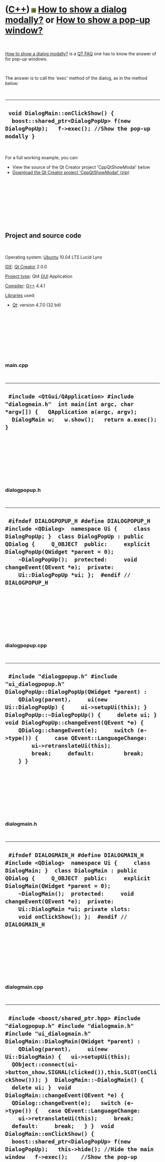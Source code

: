 



 

 

 

 

 

([C++](Cpp.htm)) ![Qt](PicQt.png) [How to show a dialog modally?](CppQtShowModal.htm) or [How to show a pop-up window?](CppQtShowModal.htm)
===========================================================================================================================================

 

[How to show a dialog modally?](CppQtShowModal.htm) is a [QT
FAQ](CppQtFaq.htm) one has to know the answer of for pop-up windows.

 

The answer is to call the 'exec' method of the dialog, as in the method
below:

 

  -----------------------------------------------------------------------------------------------------------------------------------
  ` void DialogMain::onClickShow() {   boost::shared_ptr<DialogPopUp> f(new DialogPopUp);   f->exec(); //Show the pop-up modally }`
  -----------------------------------------------------------------------------------------------------------------------------------

 

For a full working example, you can:

-   View the source of the Qt Creator project 'CppQtShowModal' below
-   [Download the Qt Creator project
    'CppQtShowModal' (zip)](CppQtShowModal.zip)

 

 

 

 

 

Project and source code
-----------------------

 

Operating system: [Ubuntu](http://www.ubuntu.com) 10.04 LTS Lucid Lynx

[IDE](CppIde.htm): [Qt Creator](CppQt.htm) 2.0.0

[Project type](CppQtProjectType.htm): Qt4 [GUI](CppGui.htm) Application

[Compiler](CppCompiler.htm): [G++](CppGpp.htm) 4.4.1

[Libraries](CppLibrary.htm) used:

-   [Qt](CppQt.htm): version 4.7.0 (32 bit)

 

 

 

 

 

### main.cpp

 

  -----------------------------------------------------------------------------------------------------------------------------------------------------------------------------
  ` #include <QtGui/QApplication> #include "dialogmain.h"  int main(int argc, char *argv[]) {   QApplication a(argc, argv);   DialogMain w;   w.show();   return a.exec(); }`
  -----------------------------------------------------------------------------------------------------------------------------------------------------------------------------

 

 

 

 

 

### dialogpopup.h

 

  --------------------------------------------------------------------------------------------------------------------------------------------------------------------------------------------------------------------------------------------------------------------------------------------------------------------------------------------------------
  ` #ifndef DIALOGPOPUP_H #define DIALOGPOPUP_H  #include <QDialog>  namespace Ui {     class DialogPopUp; }  class DialogPopUp : public QDialog {     Q_OBJECT  public:     explicit DialogPopUp(QWidget *parent = 0);     ~DialogPopUp();  protected:     void changeEvent(QEvent *e);  private:     Ui::DialogPopUp *ui; };  #endif // DIALOGPOPUP_H`
  --------------------------------------------------------------------------------------------------------------------------------------------------------------------------------------------------------------------------------------------------------------------------------------------------------------------------------------------------------

 

 

 

 

 

### dialogpopup.cpp

 

  ---------------------------------------------------------------------------------------------------------------------------------------------------------------------------------------------------------------------------------------------------------------------------------------------------------------------------------------------------------------------------------------------------------------------------------------------------------
  ` #include "dialogpopup.h" #include "ui_dialogpopup.h"  DialogPopUp::DialogPopUp(QWidget *parent) :     QDialog(parent),     ui(new Ui::DialogPopUp) {     ui->setupUi(this); }  DialogPopUp::~DialogPopUp() {     delete ui; }  void DialogPopUp::changeEvent(QEvent *e) {     QDialog::changeEvent(e);     switch (e->type()) {     case QEvent::LanguageChange:         ui->retranslateUi(this);         break;     default:         break;     } }`
  ---------------------------------------------------------------------------------------------------------------------------------------------------------------------------------------------------------------------------------------------------------------------------------------------------------------------------------------------------------------------------------------------------------------------------------------------------------

 

 

 

 

 

### dialogmain.h

 

  ---------------------------------------------------------------------------------------------------------------------------------------------------------------------------------------------------------------------------------------------------------------------------------------------------------------------------------------------------------------------------------------
  ` #ifndef DIALOGMAIN_H #define DIALOGMAIN_H  #include <QDialog>  namespace Ui {     class DialogMain; }  class DialogMain : public QDialog {     Q_OBJECT  public:     explicit DialogMain(QWidget *parent = 0);     ~DialogMain();  protected:     void changeEvent(QEvent *e);  private:     Ui::DialogMain *ui; private slots:     void onClickShow(); };  #endif // DIALOGMAIN_H`
  ---------------------------------------------------------------------------------------------------------------------------------------------------------------------------------------------------------------------------------------------------------------------------------------------------------------------------------------------------------------------------------------

 

 

 

 

 

### dialogmain.cpp

 

  ---------------------------------------------------------------------------------------------------------------------------------------------------------------------------------------------------------------------------------------------------------------------------------------------------------------------------------------------------------------------------------------------------------------------------------------------------------------------------------------------------------------------------------------------------------------------------------------------------------------------------------------------------------------------------------------------------------------------------------------------------------------------------------------
  ` #include <boost/shared_ptr.hpp> #include "dialogpopup.h" #include "dialogmain.h" #include "ui_dialogmain.h"  DialogMain::DialogMain(QWidget *parent) :     QDialog(parent),     ui(new Ui::DialogMain) {   ui->setupUi(this);   QObject::connect(ui->button_show,SIGNAL(clicked()),this,SLOT(onClickShow())); }  DialogMain::~DialogMain() {   delete ui; }  void DialogMain::changeEvent(QEvent *e) {   QDialog::changeEvent(e);   switch (e->type()) {   case QEvent::LanguageChange:     ui->retranslateUi(this);     break;   default:     break;   } }  void DialogMain::onClickShow() {   boost::shared_ptr<DialogPopUp> f(new DialogPopUp);   this->hide(); //Hide the main window   f->exec();    //Show the pop-up modally   this->show(); //Show the main window again }`
  ---------------------------------------------------------------------------------------------------------------------------------------------------------------------------------------------------------------------------------------------------------------------------------------------------------------------------------------------------------------------------------------------------------------------------------------------------------------------------------------------------------------------------------------------------------------------------------------------------------------------------------------------------------------------------------------------------------------------------------------------------------------------------------------

 

 

 

 

 





 

[![Valid XHTML 1.0 Strict](valid-xhtml10.png){width="88"
height="31"}](http://validator.w3.org/check?uri=referer)

